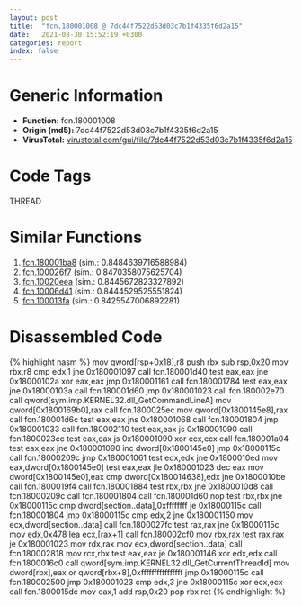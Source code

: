 ```yaml
---
layout: post
title:  "fcn.180001008 @ 7dc44f7522d53d03c7b1f4335f6d2a15"
date:   2021-08-30 15:52:19 +0300
categories: report
index: false
---
```


# Generic Information
- **Function:** fcn.180001008
- **Origin (md5):** 7dc44f7522d53d03c7b1f4335f6d2a15
- **VirusTotal:** [virustotal.com/gui/file/7dc44f7522d53d03c7b1f4335f6d2a15][virustotal_ref]

# Code Tags
<span class="tag" id="THREAD">THREAD</span>


# Similar Functions

1. [fcn.180001ba8][similar_1_ref] (sim.: 0.8484639716588984)
2. [fcn.100026f7][similar_2_ref] (sim.: 0.8470358075625704)
3. [fcn.10020eea][similar_3_ref] (sim.: 0.8445672823327892)
4. [fcn.10006d41][similar_4_ref] (sim.: 0.8444529525551824)
5. [fcn.100013fa][similar_5_ref] (sim.: 0.8425547006892281)


# Disassembled Code

{% highlight nasm %}
mov qword[rsp+0x18],r8
push rbx
sub rsp,0x20
mov rbx,r8
cmp edx,1
jne 0x180001097
call fcn.180001d40
test eax,eax
jne 0x18000102a
xor eax,eax
jmp 0x180001161
call fcn.180001784
test eax,eax
jne 0x18000103a
call fcn.180001d60
jmp 0x180001023
call fcn.180002e70
call qword[sym.imp.KERNEL32.dll_GetCommandLineA]
mov qword[0x1800169b0],rax
call fcn.1800025ec
mov qword[0x1800145e8],rax
call fcn.180001d6c
test eax,eax
jns 0x180001068
call fcn.180001804
jmp 0x180001033
call fcn.180002110
test eax,eax
js 0x180001090
call fcn.1800023cc
test eax,eax
js 0x180001090
xor ecx,ecx
call fcn.180001a04
test eax,eax
jne 0x180001090
inc dword[0x1800145e0]
jmp 0x18000115c
call fcn.18000209c
jmp 0x180001061
test edx,edx
jne 0x1800010ed
mov eax,dword[0x1800145e0]
test eax,eax
jle 0x180001023
dec eax
mov dword[0x1800145e0],eax
cmp dword[0x180014638],edx
jne 0x1800010be
call fcn.1800019f4
call fcn.180001884
test rbx,rbx
jne 0x1800010d8
call fcn.18000209c
call fcn.180001804
call fcn.180001d60
nop 
test rbx,rbx
jne 0x18000115c
cmp dword[section..data],0xffffffff
je 0x18000115c
call fcn.180001804
jmp 0x18000115c
cmp edx,2
jne 0x180001150
mov ecx,dword[section..data]
call fcn.1800027fc
test rax,rax
jne 0x18000115c
mov edx,0x478
lea ecx,[rax+1]
call fcn.180002cf0
mov rbx,rax
test rax,rax
je 0x180001023
mov rdx,rax
mov ecx,dword[section..data]
call fcn.180002818
mov rcx,rbx
test eax,eax
je 0x180001146
xor edx,edx
call fcn.1800016c0
call qword[sym.imp.KERNEL32.dll_GetCurrentThreadId]
mov dword[rbx],eax
or qword[rbx+8],0xffffffffffffffff
jmp 0x18000115c
call fcn.180002500
jmp 0x180001023
cmp edx,3
jne 0x18000115c
xor ecx,ecx
call fcn.1800015dc
mov eax,1
add rsp,0x20
pop rbx
ret 
{% endhighlight %}


[similar_1_ref]: /report/fcn.180001ba8@7dc44f7522d53d03c7b1f4335f6d2a15
[similar_2_ref]: /report/fcn.100026f7@b9edf77857f539db509c59673523150a
[similar_3_ref]: /report/fcn.10020eea@3785b40cea34bd176ce2c160dcf987f8
[similar_4_ref]: /report/fcn.10006d41@090dc3a8da6aa33c667b678303e4bdd6
[similar_5_ref]: /report/fcn.100013fa@dc3e2cdf680078d293de3e2d92ba613c
[virustotal_ref]: https://www.virustotal.com/gui/file/7dc44f7522d53d03c7b1f4335f6d2a15